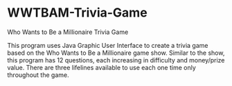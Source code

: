 # WWTBAM-Trivia-Game
Who Wants to Be a Millionaire Trivia Game

This program uses Java Graphic User Interface to create a trivia game based on the Who Wants to Be a Millionaire game show. Similar to the show, this program has 12 questions, each increasing in difficulty and money/prize value. There are three lifelines available to use each one time only throughout the game.  

